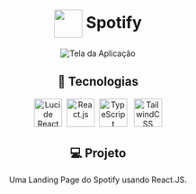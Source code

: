 <div align="center">

# <img src="https://github.com/GomesKay/Spotify/assets/85319481/e324a9fe-be75-43f1-8cf0-1f8599509c26" width="50" align="center" /> Spotify
![Tela da Aplicação](https://github.com/GomesKay/Spotify/assets/85319481/c4ea459a-5eb5-406f-b900-c0b19c249544)

## 🚀 Tecnologias

  <img title="Lucide React" src="https://github.com/user-attachments/assets/779e5ab7-63a5-489d-aa13-b42ccfccd9ac" alt="Lucide React" width="50" />&nbsp;
  <img title="React.js" src="https://cdn.jsdelivr.net/gh/devicons/devicon@latest/icons/react/react-original.svg" alt="React.js" width="50" />&nbsp;
  <img title="TypeScript" src="https://cdn.jsdelivr.net/gh/devicons/devicon@latest/icons/typescript/typescript-original.svg" alt="TypeScript" width="50" /> &nbsp;
  <img title="TailwindCSS" src="https://cdn.jsdelivr.net/gh/devicons/devicon@latest/icons/tailwindcss/tailwindcss-original.svg" alt="TailwindCSS" width="50" />

## 💻 Projeto
Uma Landing Page do Spotify usando React.JS.

</div>
